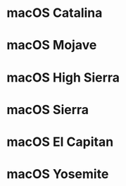 <!-- omit in toc -->
# macOS Catalina

# macOS Mojave

# macOS High Sierra

# macOS Sierra

# macOS El Capitan

# macOS Yosemite
